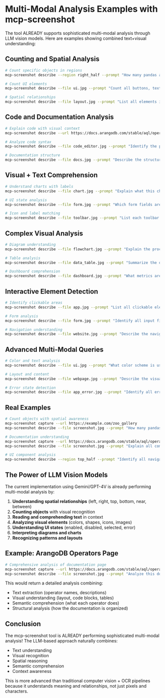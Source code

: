 # Multi-Modal Analysis Examples with mcp-screenshot

The tool ALREADY supports sophisticated multi-modal analysis through LLM vision models. Here are examples showing combined text+visual understanding:

## Counting and Spatial Analysis

```bash
# Count specific objects in regions
mcp-screenshot describe --region right_half --prompt "How many pandas are visible in this region?"

# Count UI elements
mcp-screenshot describe --file ui.jpg --prompt "Count all buttons, text fields, and checkboxes visible"

# Spatial relationships
mcp-screenshot describe --file layout.jpg --prompt "List all elements in the navigation bar from left to right"
```

## Code and Documentation Analysis

```bash
# Explain code with visual context
mcp-screenshot describe --url https://docs.arangodb.com/stable/aql/operators/ --prompt "Explain the comparison operators shown on this page, including their symbols and usage"

# Analyze code syntax
mcp-screenshot describe --file code_editor.jpg --prompt "Identify the programming language and explain what the highlighted code does"

# Documentation structure
mcp-screenshot describe --file docs.jpg --prompt "Describe the structure of this documentation page including headings, code examples, and diagrams"
```

## Visual + Text Comprehension

```bash
# Understand charts with labels
mcp-screenshot describe --file chart.jpg --prompt "Explain what this chart shows, including axis labels, data trends, and key insights"

# UI state analysis
mcp-screenshot describe --file form.jpg --prompt "Which form fields are filled, which are empty, and what validation errors are shown?"

# Icon and label matching
mcp-screenshot describe --file toolbar.jpg --prompt "List each toolbar icon and its corresponding tooltip or label"
```

## Complex Visual Analysis

```bash
# Diagram understanding
mcp-screenshot describe --file flowchart.jpg --prompt "Explain the process shown in this flowchart, including decision points and outcomes"

# Table analysis
mcp-screenshot describe --file data_table.jpg --prompt "Summarize the data in this table, identifying trends and outliers"

# Dashboard comprehension
mcp-screenshot describe --file dashboard.jpg --prompt "What metrics are shown, what are their values, and what do the visual indicators suggest about system health?"
```

## Interactive Element Detection

```bash
# Identify clickable areas
mcp-screenshot describe --file app.jpg --prompt "List all clickable elements and their purposes"

# Form analysis
mcp-screenshot describe --file form.jpg --prompt "Identify all input fields, their types, labels, and current values"

# Navigation understanding
mcp-screenshot describe --file website.jpg --prompt "Describe the navigation structure and identify the current page location"
```

## Advanced Multi-Modal Queries

```bash
# Color and text analysis
mcp-screenshot describe --file ui.jpg --prompt "What color scheme is used and how does it relate to different UI element types?"

# Layout and content
mcp-screenshot describe --file webpage.jpg --prompt "Describe the visual hierarchy and how it guides the user through the content"

# Error state detection
mcp-screenshot describe --file app_error.jpg --prompt "Identify all error states, their messages, and visual indicators"
```

## Real Examples

```bash
# Count objects with spatial awareness
mcp-screenshot capture --url https://example.com/zoo_gallery
mcp-screenshot describe --file screenshot.jpg --prompt "How many pandas are visible on the right side vs left side of the screen?"

# Documentation understanding
mcp-screenshot capture --url https://docs.arangodb.com/stable/aql/operators/
mcp-screenshot describe --file screenshot.jpg --prompt "Explain all comparison operators shown, including their symbols, syntax, and example usage"

# UI component analysis
mcp-screenshot describe --region top_half --prompt "Identify all navigation elements, their order, and current active state"
```

## The Power of LLM Vision Models

The current implementation using Gemini/GPT-4V is already performing multi-modal analysis by:

1. **Understanding spatial relationships** (left, right, top, bottom, near, between)
2. **Counting objects** with visual recognition
3. **Reading and comprehending text** in context
4. **Analyzing visual elements** (colors, shapes, icons, images)
5. **Understanding UI states** (enabled, disabled, selected, error)
6. **Interpreting diagrams and charts**
7. **Recognizing patterns and layouts**

## Example: ArangoDB Operators Page

```bash
# Comprehensive analysis of documentation page
mcp-screenshot capture --url https://docs.arangodb.com/stable/aql/operators/
mcp-screenshot describe --file screenshot.jpg --prompt "Analyze this documentation page: list all operator categories, explain each comparison operator with its symbol and usage, identify any code examples, and describe the page layout"
```

This would return a detailed analysis combining:
- Text extraction (operator names, descriptions)
- Visual understanding (layout, code blocks, tables)
- Semantic comprehension (what each operator does)
- Structural analysis (how the documentation is organized)

## Conclusion

The mcp-screenshot tool is ALREADY performing sophisticated multi-modal analysis! The LLM-based approach naturally combines:
- Text understanding
- Visual recognition
- Spatial reasoning
- Semantic comprehension
- Context awareness

This is more advanced than traditional computer vision + OCR pipelines because it understands meaning and relationships, not just pixels and characters.